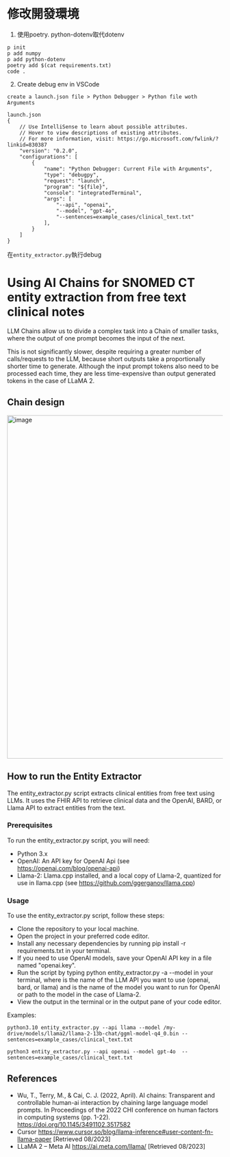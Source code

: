 # 修改開發環境
1. 使用poetry. python-dotenv取代dotenv
```
p init
p add numpy
p add python-dotenv
poetry add $(cat requirements.txt)
code .
```
2. Create debug env in VSCode
```
create a launch.json file > Python Debugger > Python file woth Arguments

launch.json
{
    // Use IntelliSense to learn about possible attributes.
    // Hover to view descriptions of existing attributes.
    // For more information, visit: https://go.microsoft.com/fwlink/?linkid=830387
    "version": "0.2.0",
    "configurations": [
        {
            "name": "Python Debugger: Current File with Arguments",
            "type": "debugpy",
            "request": "launch",
            "program": "${file}",
            "console": "integratedTerminal",
            "args": [
                "--api", "openai",
                "--model", "gpt-4o",
                "--sentences=example_cases/clinical_text.txt"
            ],
        }
    ]
}
```

在`entity_extractor.py`執行debug

# Using AI Chains for SNOMED CT entity extraction from free text clinical notes

LLM Chains allow us to divide a complex task into a Chain of smaller tasks, where the output of one prompt becomes the input of the next.

This is not significantly slower, despite requiring a greater number of calls/requests to the LLM, because short outputs take a proportionally shorter time to generate. Although the input prompt tokens also need to be processed each time, they are less time-expensive than output generated tokens in the case of LLaMA 2.

## Chain design
<img width="800" alt="image" src="https://github.com/IHTSDO/llm-chain-entity-extraction/assets/4990842/bc520330-62d3-4bb6-8d37-6638df721587">


## How to run the Entity Extractor
The entity_extractor.py script extracts clinical entities from free text using LLMs. It uses the FHIR API to retrieve clinical data and the OpenAI, BARD, or Llama API to extract entities from the text.

### Prerequisites
To run the entity_extractor.py script, you will need:
- Python 3.x
- OpenAI: An API key for OpenAI Api (see https://openai.com/blog/openai-api)
- Llama-2: Llama.cpp installed, and a local copy of Llama-2, quantized for use in llama.cpp (see https://github.com/ggerganov/llama.cpp)
  
### Usage
To use the entity_extractor.py script, follow these steps:

- Clone the repository to your local machine.
- Open the project in your preferred code editor.
- Install any necessary dependencies by running pip install -r requirements.txt in your terminal.
- If you need to use OpenAI models, save your OpenAI API key in a file named "openai.key".
- Run the script by typing python entity_extractor.py -a <api> --model <model> in your terminal, where <api> is the name of the LLM API you want to use (openai, bard, or llama) and <model> is the name of the model you want to run for OpenAI or path to the model in the case of Llama-2.
- View the output in the terminal or in the output pane of your code editor.

Examples:

```
python3.10 entity_extractor.py --api llama --model /my-drive/models/llama2/llama-2-13b-chat/ggml-model-q4_0.bin --sentences=example_cases/clinical_text.txt

python3 entity_extractor.py --api openai --model gpt-4o  --sentences=example_cases/clinical_text.txt
```

## References

- Wu, T., Terry, M., & Cai, C. J. (2022, April). AI chains: Transparent and controllable human-ai interaction by chaining large language model prompts. In Proceedings of the 2022 CHI conference on human factors in computing systems (pp. 1-22).
https://doi.org/10.1145/3491102.3517582 
- Cursor https://www.cursor.so/blog/llama-inference#user-content-fn-llama-paper [Retrieved 08/2023]
- LLaMA 2 – Meta AI https://ai.meta.com/llama/ [Retrieved 08/2023]

